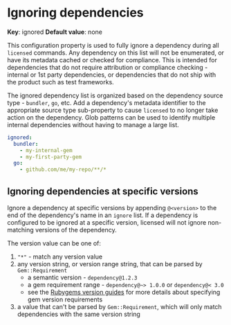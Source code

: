 # Ignoring dependencies

**Key**: ignored
**Default value**: none

This configuration property is used to fully ignore a dependency during all `licensed` commands.  Any dependency on this list will not
be enumerated, or have its metadata cached or checked for compliance.  This is intended for dependencies that do not require attribution
or compliance checking - internal or 1st party dependencies, or dependencies that do not ship with the product such as test frameworks.

The ignored dependency list is organized based on the dependency source type - `bundler`, `go`, etc.  Add a dependency's metadata identifier to the appropriate source type sub-property to cause `licensed` to no longer take action on the dependency.  Glob patterns can be used to identify multiple internal dependencies without having to manage a large list.

```yml
ignored:
  bundler:
    - my-internal-gem
    - my-first-party-gem
  go:
    - github.com/me/my-repo/**/*
```

## Ignoring dependencies at specific versions

Ignore a dependency at specific versions by appending `@<version>` to the end of the dependency's name in an `ignore` list.  If a dependency is configured to be ignored at a specific version, licensed will not ignore non-matching versions of the dependency.

The version value can be one of:

1. `"*"` - match any version value
1. any version string, or version range string, that can be parsed by `Gem::Requirement`
   - a semantic version - `dependency@1.2.3`
   - a gem requirement range - `dependency@~> 1.0.0` or `dependency@< 3.0`
   - see the [Rubygems version guides](https://guides.rubygems.org/patterns/#pessimistic-version-constraint) for more details about specifying gem version requirements
1. a value that can't be parsed by `Gem::Requirement`, which will only match dependencies with the same version string
